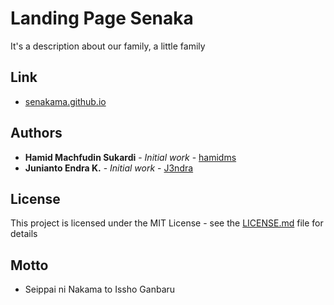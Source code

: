 # Landing Page Senaka

It's a description about our family, a little family

## Link

* [senakama.github.io](https://senakama.github.io)

## Authors

* **Hamid Machfudin Sukardi** - *Initial work* - [hamidms](https://github.com/hamidms)
* **Junianto Endra K.** - *Initial work* - [J3ndra](https://github.com/J3ndra)

## License

This project is licensed under the MIT License - see the [LICENSE.md](LICENSE.md) file for details

## Motto

* Seippai ni Nakama to Issho Ganbaru
